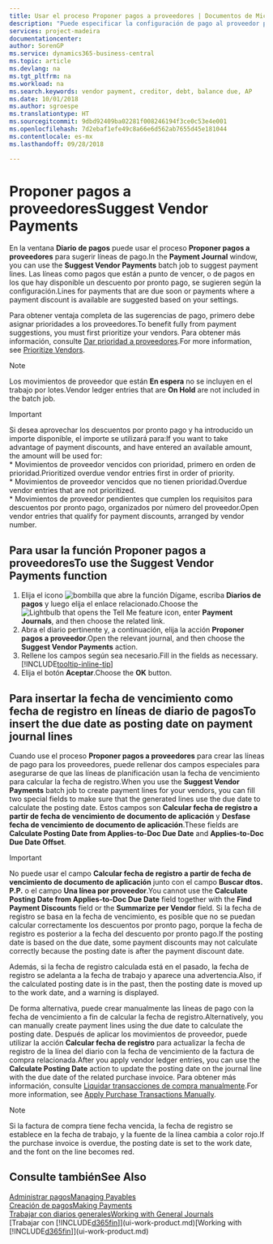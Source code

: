 ```yaml
---
title: Usar el proceso Proponer pagos a proveedores | Documentos de Microsoft
description: "Puede especificar la configuración de pago al proveedor para obtener sugerencias o propuestas de pagos que están a punto de vencer o en los que hay un descuento."
services: project-madeira
documentationcenter: 
author: SorenGP
ms.service: dynamics365-business-central
ms.topic: article
ms.devlang: na
ms.tgt_pltfrm: na
ms.workload: na
ms.search.keywords: vendor payment, creditor, debt, balance due, AP
ms.date: 10/01/2018
ms.author: sgroespe
ms.translationtype: HT
ms.sourcegitcommit: 9dbd92409ba02281f008246194f3ce0c53e4e001
ms.openlocfilehash: 7d2ebaf1efe49c8a66e6d562ab7655d45e181044
ms.contentlocale: es-mx
ms.lasthandoff: 09/28/2018

---
```

# <a name="suggest-vendor-payments"></a><span data-ttu-id="1c939-103">Proponer pagos a proveedores</span><span class="sxs-lookup"><span data-stu-id="1c939-103">Suggest Vendor Payments</span></span>
<span data-ttu-id="1c939-104">En la ventana **Diario de pagos** puede usar el proceso **Proponer pagos a proveedores** para sugerir líneas de pago.</span><span class="sxs-lookup"><span data-stu-id="1c939-104">In the **Payment Journal** window, you can use the **Suggest Vendor Payments** batch job to suggest payment lines.</span></span> <span data-ttu-id="1c939-105">Las líneas como pagos que están a punto de vencer, o de pagos en los que hay disponible un descuento por pronto pago, se sugieren según la configuración.</span><span class="sxs-lookup"><span data-stu-id="1c939-105">Lines for payments that are due soon or payments where a payment discount is available are suggested based on your settings.</span></span>

<span data-ttu-id="1c939-106">Para obtener ventaja completa de las sugerencias de pago, primero debe asignar prioridades a los proveedores.</span><span class="sxs-lookup"><span data-stu-id="1c939-106">To benefit fully from payment suggestions, you must first prioritize your vendors.</span></span> <span data-ttu-id="1c939-107">Para obtener más información, consulte [Dar prioridad a proveedores](purchasing-how-prioritize-vendors.md).</span><span class="sxs-lookup"><span data-stu-id="1c939-107">For more information, see [Prioritize Vendors](purchasing-how-prioritize-vendors.md).</span></span>  

> [!NOTE]  
> <span data-ttu-id="1c939-108">Los movimientos de proveedor que están **En espera** no se incluyen en el trabajo por lotes.</span><span class="sxs-lookup"><span data-stu-id="1c939-108">Vendor ledger entries that are **On Hold** are not included in the batch job.</span></span>  

> [!IMPORTANT]  
>   <span data-ttu-id="1c939-109">Si desea aprovechar los descuentos por pronto pago y ha introducido un importe disponible, el importe se utilizará para:</span><span class="sxs-lookup"><span data-stu-id="1c939-109">If you want to take advantage of payment discounts, and have entered an available amount, the amount will be used for:</span></span>  
    * <span data-ttu-id="1c939-110">Movimientos de proveedor vencidos con prioridad, primero en orden de prioridad.</span><span class="sxs-lookup"><span data-stu-id="1c939-110">Prioritized overdue vendor entries first in order of priority.</span></span>   
    * <span data-ttu-id="1c939-111">Movimientos de proveedor vencidos que no tienen prioridad.</span><span class="sxs-lookup"><span data-stu-id="1c939-111">Overdue vendor entries that are not prioritized.</span></span>  
    * <span data-ttu-id="1c939-112">Movimientos de proveedor pendientes que cumplen los requisitos para descuentos por pronto pago, organizados por número del proveedor.</span><span class="sxs-lookup"><span data-stu-id="1c939-112">Open vendor entries that qualify for payment discounts, arranged by vendor number.</span></span>  

## <a name="to-use-the-suggest-vendor-payments-function"></a><span data-ttu-id="1c939-113">Para usar la función Proponer pagos a proveedores</span><span class="sxs-lookup"><span data-stu-id="1c939-113">To use the Suggest Vendor Payments function</span></span>
1. <span data-ttu-id="1c939-114">Elija el icono ![bombilla que abre la función Dígame](media/ui-search/search_small.png "Dígame que desea hacer"), escriba **Diarios de pagos** y luego elija el enlace relacionado.</span><span class="sxs-lookup"><span data-stu-id="1c939-114">Choose the ![Lightbulb that opens the Tell Me feature](media/ui-search/search_small.png "Tell me what you want to do") icon, enter **Payment Journals**, and then choose the related link.</span></span>  
2. <span data-ttu-id="1c939-115">Abra el diario pertinente y, a continuación, elija la acción **Proponer pagos a proveedor**.</span><span class="sxs-lookup"><span data-stu-id="1c939-115">Open the relevant journal, and then choose the **Suggest Vendor Payments** action.</span></span>  
3. <span data-ttu-id="1c939-116">Rellene los campos según sea necesario.</span><span class="sxs-lookup"><span data-stu-id="1c939-116">Fill in the fields as necessary.</span></span> [!INCLUDE[tooltip-inline-tip](includes/tooltip-inline-tip_md.md)]  
4. <span data-ttu-id="1c939-117">Elija el botón **Aceptar**.</span><span class="sxs-lookup"><span data-stu-id="1c939-117">Choose the **OK** button.</span></span>  

## <a name="to-insert-the-due-date-as-posting-date-on-payment-journal-lines"></a><span data-ttu-id="1c939-118">Para insertar la fecha de vencimiento como fecha de registro en líneas de diario de pagos</span><span class="sxs-lookup"><span data-stu-id="1c939-118">To insert the due date as posting date on payment journal lines</span></span>
<span data-ttu-id="1c939-119">Cuando use el proceso **Proponer pagos a proveedores** para crear las líneas de pago para los proveedores, puede rellenar dos campos especiales para asegurarse de que las líneas de planificación usan la fecha de vencimiento para calcular la fecha de registro.</span><span class="sxs-lookup"><span data-stu-id="1c939-119">When you use the **Suggest Vendor Payments** batch job to create payment lines for your vendors, you can fill two special fields to make sure that the generated lines use the due date to calculate the posting date.</span></span> <span data-ttu-id="1c939-120">Estos campos son **Calcular fecha de registro a partir de fecha de vencimiento de documento de aplicación** y **Desfase fecha de vencimiento de documento de aplicación**.</span><span class="sxs-lookup"><span data-stu-id="1c939-120">These fields are **Calculate Posting Date from Applies-to-Doc Due Date** and **Applies-to-Doc Due Date Offset**.</span></span>  

> [!IMPORTANT]  
>   <span data-ttu-id="1c939-121">No puede usar el campo **Calcular fecha de registro a partir de fecha de vencimiento de documento de aplicación** junto con el campo **Buscar dtos. P.P.** o el campo **Una línea por proveedor**.</span><span class="sxs-lookup"><span data-stu-id="1c939-121">You cannot use the **Calculate Posting Date from Applies-to-Doc Due Date** field together with the **Find Payment Discounts** field or the **Summarize per Vendor** field.</span></span> <span data-ttu-id="1c939-122">Si la fecha de registro se basa en la fecha de vencimiento, es posible que no se puedan calcular correctamente los descuentos por pronto pago, porque la fecha de registro es posterior a la fecha del descuento por pronto pago.</span><span class="sxs-lookup"><span data-stu-id="1c939-122">If the posting date is based on the due date, some payment discounts may not calculate correctly because the posting date is after the payment discount date.</span></span>  

<span data-ttu-id="1c939-123">Además, si la fecha de registro calculada está en el pasado, la fecha de registro se adelanta a la fecha de trabajo y aparece una advertencia.</span><span class="sxs-lookup"><span data-stu-id="1c939-123">Also, if the calculated posting date is in the past, then the posting date is moved up to the work date, and a warning is displayed.</span></span>  

<span data-ttu-id="1c939-124">De forma alternativa, puede crear manualmente las líneas de pago con la fecha de vencimiento a fin de calcular la fecha de registro.</span><span class="sxs-lookup"><span data-stu-id="1c939-124">Alternatively, you can manually create payment lines using the due date to calculate the posting date.</span></span> <span data-ttu-id="1c939-125">Después de aplicar los movimientos de proveedor, puede utilizar la acción **Calcular fecha de registro** para actualizar la fecha de registro de la línea del diario con la fecha de vencimiento de la factura de compra relacionada.</span><span class="sxs-lookup"><span data-stu-id="1c939-125">After you apply vendor ledger entries, you can use the **Calculate Posting Date** action to update the posting date on the journal line with the due date of the related purchase invoice.</span></span> <span data-ttu-id="1c939-126">Para obtener más información, consulte [Liquidar transacciones de compra manualmente](payables-how-apply-purchase-transactions-manually.md).</span><span class="sxs-lookup"><span data-stu-id="1c939-126">For more information, see [Apply Purchase Transactions Manually](payables-how-apply-purchase-transactions-manually.md).</span></span>  

> [!NOTE]  
>   <span data-ttu-id="1c939-127">Si la factura de compra tiene fecha vencida, la fecha de registro se establece en la fecha de trabajo, y la fuente de la línea cambia a color rojo.</span><span class="sxs-lookup"><span data-stu-id="1c939-127">If the purchase invoice is overdue, the posting date is set to the work date, and the font on the line becomes red.</span></span>  

## <a name="see-also"></a><span data-ttu-id="1c939-128">Consulte también</span><span class="sxs-lookup"><span data-stu-id="1c939-128">See Also</span></span>
[<span data-ttu-id="1c939-129">Administrar pagos</span><span class="sxs-lookup"><span data-stu-id="1c939-129">Managing Payables</span></span>](payables-manage-payables.md)  
[<span data-ttu-id="1c939-130">Creación de pagos</span><span class="sxs-lookup"><span data-stu-id="1c939-130">Making Payments</span></span>](payables-make-payments.md)  
[<span data-ttu-id="1c939-131">Trabajar con diarios generales</span><span class="sxs-lookup"><span data-stu-id="1c939-131">Working with General Journals</span></span>](ui-work-general-journals.md)  
<span data-ttu-id="1c939-132">[Trabajar con [!INCLUDE[d365fin](includes/d365fin_md.md)]](ui-work-product.md)</span><span class="sxs-lookup"><span data-stu-id="1c939-132">[Working with [!INCLUDE[d365fin](includes/d365fin_md.md)]](ui-work-product.md)</span></span>  

